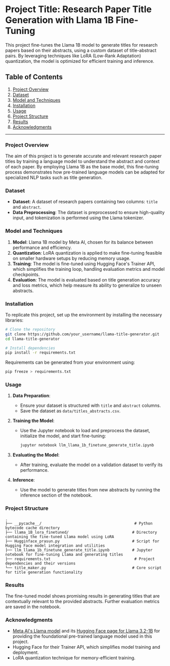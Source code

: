 # Project Title: **Research Paper Title Generation with Llama 1B Fine-Tuning**

This project fine-tunes the Llama 1B model to generate titles for research papers based on their abstracts, using a custom dataset of title-abstract pairs. By leveraging techniques like LoRA (Low-Rank Adaptation) quantization, the model is optimized for efficient training and inference.

## Table of Contents
1. [Project Overview](#project-overview)
2. [Dataset](#dataset)
3. [Model and Techniques](#model-and-techniques)
4. [Installation](#installation)
5. [Usage](#usage)
6. [Project Structure](#project-structure)
7. [Results](#results)
8. [Acknowledgments](#acknowledgments)

---

### Project Overview

The aim of this project is to generate accurate and relevant research paper titles by training a language model to understand the abstract and context of each paper. By employing Llama 1B as the base model, this fine-tuning process demonstrates how pre-trained language models can be adapted for specialized NLP tasks such as title generation.

### Dataset

- **Dataset**: A dataset of research papers containing two columns: `title` and `abstract`.
- **Data Preprocessing**: The dataset is preprocessed to ensure high-quality input, and tokenization is performed using the Llama tokenizer. 

### Model and Techniques

1. **Model**: Llama 1B model by Meta AI, chosen for its balance between performance and efficiency.
2. **Quantization**: LoRA quantization is applied to make fine-tuning feasible on smaller hardware setups by reducing memory usage.
3. **Training**: The model is fine-tuned using Hugging Face's Trainer API, which simplifies the training loop, handling evaluation metrics and model checkpoints.
4. **Evaluation**: The model is evaluated based on title generation accuracy and loss metrics, which help measure its ability to generalize to unseen abstracts.

### Installation

To replicate this project, set up the environment by installing the necessary libraries:

```bash
# Clone the repository
git clone https://github.com/your_username/llama-title-generator.git
cd llama-title-generator

# Install dependencies
pip install -r requirements.txt
```

Requirements can be generated from your environment using:
```bash
pip freeze > requirements.txt
```

### Usage

1. **Data Preparation**:
   - Ensure your dataset is structured with `title` and `abstract` columns.
   - Save the dataset as `data/titles_abstracts.csv`.

2. **Training the Model**:
   - Use the Jupyter notebook to load and preprocess the dataset, initialize the model, and start fine-tuning:
     ```bash
     jupyter notebook llm_llama_1b_finetune_generate_title.ipynb
     ```

3. **Evaluating the Model**:
   - After training, evaluate the model on a validation dataset to verify its performance.

4. **Inference**:
   - Use the model to generate titles from new abstracts by running the inference section of the notebook.

### Project Structure

```
.
├── __pycache__/                                         # Python bytecode cache directory
├── llama_1B_lora_finetuned/                            # Directory containing the fine-tuned Llama model using LoRA
├── Hugginface_prasun.py                                # Script for Hugging Face model integration and utilities
├── llm_llama_1b_finetune_generate_title.ipynb          # Jupyter notebook for fine-tuning Llama and generating titles
├── requirements.txt                                     # Project dependencies and their versions
└── title_maker.py                                      # Core script for title generation functionality
```

### Results

The fine-tuned model shows promising results in generating titles that are contextually relevant to the provided abstracts. Further evaluation metrics are saved in the notebook.

### Acknowledgments

- [Meta AI's Llama model](https://www.llama.com/) and its [Hugging Face page for Llama 3.2-1B](https://huggingface.co/meta-llama/Llama-3.2-1B) for providing the foundational pre-trained language model used in this project.
- Hugging Face for their Trainer API, which simplifies model training and deployment.
- LoRA quantization technique for memory-efficient training.
